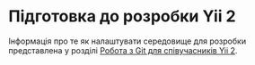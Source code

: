 Підготовка до розробки Yii 2
============================

Інформація про те як налаштувати середовище для розробки представлена у розділі [Робота з Git для співучасників Yii 2](git-workflow.md).
